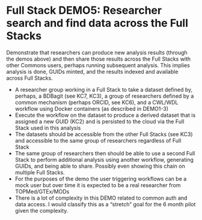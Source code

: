 # Full Stack DEMO5: Researcher search and find data across the Full Stacks 
Demonstrate that researchers can produce new analysis results (through the demos above) and then share those results across the Full Stacks with other Commons users, perhaps running subsequent analysis.  This implies analysis is done, GUIDs minted, and the results indexed and available across Full Stacks.

* A researcher group working in a Full Stack to take a dataset defined by, perhaps, a BDBagit (see KC7, KC3), a group of researchers defined by a common mechanism (perhaps ORCID, see KC6), and a CWL/WDL workflow using Docker containers (as described in DEMO1-3)
* Execute the workflow on the dataset to produce a derived dataset that is assigned a new GUID (KC2) and is persisted to the cloud via the Full Stack used in this analysis
* The datasets should be accessible from the other Full Stacks (see KC3) and accessible to the same group of researchers regardless of Full Stack
* The same group of researchers then should be able to use a second Full Stack to perform additional analysis using another workflow, generating GUIDs, and being able to share.  Possibly even showing this chain on multiple Full Stacks.
* For the purposes of the demo the user triggering workflows can be a mock user but over time it is expected to be a real researcher from TOPMed/GTEx/MODs
* There is a lot of complexity in this DEMO related to common auth and data access.  I would classify this as a “stretch” goal for the 6 month pilot given the complexity.
